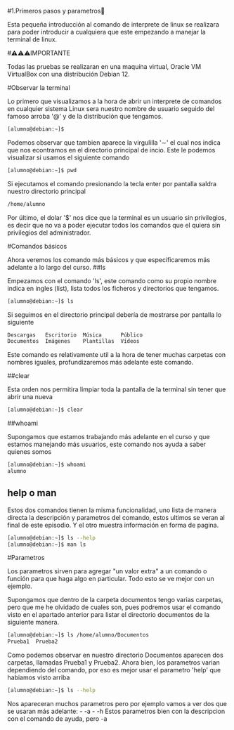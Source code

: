 #1.Primeros pasos y parametros🚀

Esta pequeña introducción al comando de interprete de linux se realizara para poder introducir a cualquiera que este empezando a manejar la terminal de linux.

#⚠️⚠️⚠️IMPORTANTE

Todas las pruebas se realizaran en una maquína virtual, Oracle VM VirtualBox con una distribución Debian 12.

#Observar la terminal

Lo primero que visualizamos a la hora de abrir un interprete de comandos en cualquier sistema Linux sera nuestro nombre de usuario seguido del famoso arroba '@' y de la distribución que tengamos.


```bash
[alumno@debian:∼]$
```

Podemos observar que tambien aparece la virgulilla '∼' el cual nos indica que nos econtramos en el directorio principal de incio. Este le podemos visualizar si usamos el siguiente comando

```bash
[alumno@debian:∼]$ pwd
```

Si ejecutamos el comando presionando la tecla enter por pantalla saldra nuestro directorio principal

```bash
/home/alumno
```

Por último, el dolar '$' nos dice que la terminal es un usuario sin privilegios, es decir que no va a poder ejecutar todos los comandos que el quiera sin privilegios del administrador.

#Comandos básicos

Ahora veremos los comando más básicos y que especificaremos más adelante a lo largo del curso.
##ls

Empezamos con el comando 'ls', este comando como su propio nombre indica en ingles (list), lista todos los ficheros y directorios que tengamos.

```bash
[alumno@debian:∼]$ ls
```

Si seguimos en el directorio principal debería de mostrarse por pantalla lo siguiente

```bash
Descargas   Escritorio  Música      Público
Documentos  Imágenes    Plantillas  Vídeos
```
Este comando es relativamente util a la hora de tener muchas carpetas con nombres iguales, profundizaremos más adelante este comando.

##clear

Esta orden nos permitira limpiar toda la pantalla de la terminal sin tener que abrir una nueva

```bash
[alumno@debian:∼]$ clear
```

##whoami

Supongamos que estamos trabajando más adelante en el curso y que estamos manejando más usuarios, este comando nos ayuda a saber quienes somos

```bash
[alumno@debian:∼]$ whoami
alumno
```

## help o man

Estos dos comandos tienen la misma funcionalidad, uno lista de manera directa la descripción y parametros del comando, estos ultimos se veran al final de este episodio. Y el otro muestra información en forma de pagina.

```bash
[alumno@debian:∼]$ ls --help
[alumno@debian:∼]$ man ls
```

#Parametros

Los parametros sirven para agregar "un valor extra" a un comando o función para que haga algo en particular. Todo esto se ve mejor con un ejemplo.

Supongamos que dentro de la carpeta documentos tengo varias carpetas, pero que me he olvidado de cuales son, pues podremos usar el comando visto en el apartado anterior para listar el directorio documentos de la siguiente manera.

```bash
[alumno@debian:∼]$ ls /home/alumno/Documentos
Prueba1  Prueba2
```

Como podemos observar en nuestro directorio Documentos aparecen dos carpetas, llamadas Prueba1 y Prueba2.
Ahora bien, los parametros varian dependiendo del comando, por eso es mejor usar el parametro 'help' que habiamos visto arriba

```bash
[alumno@debian:∼]$ ls --help
```

Nos apareceran muchos parametros pero por ejemplo vamos a ver dos que se usaran más adelante:
        - -a
        - -h
Estos parametros bien con la descripcion con el comando de ayuda, pero -a 
















